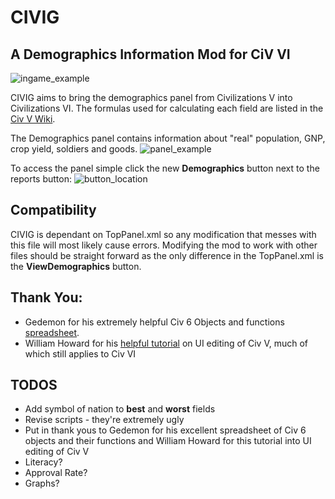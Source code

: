 # CIVIG
## A Demographics Information Mod for CiV VI
![ingame_example](demo_example.jpg)

CIVIG aims to bring the demographics panel from Civilizations V into Civilizations VI. The formulas used for calculating each field are listed in the [Civ V Wiki](https://user-images.githubusercontent.com/13967957/32148172-0b50d6f4-bcb0-11e7-945b-043c733aa942.jpg).

The Demographics panel contains information about "real" population, GNP, crop yield, soldiers and goods.
![panel_example](https://user-images.githubusercontent.com/13967957/32148174-0ec6b9d4-bcb0-11e7-83c2-fb1cd32b8c21.jpg)

To access the panel simple click the new **Demographics** button next to the reports button:
![button_location](https://user-images.githubusercontent.com/13967957/32148170-01d58926-bcb0-11e7-80ff-e8d7edd78f7e.jpg)

## Compatibility 
CIVIG is dependant on TopPanel.xml so any modification that messes with this file will most likely cause errors.  Modifying the mod to work with other files should be straight forward as the only difference in the TopPanel.xml is the **ViewDemographics** button.

## Thank You:
* Gedemon for his extremely helpful Civ 6 Objects and functions [spreadsheet](https://forums.civfanatics.com/threads/lua-objects.601146/).
* William Howard for his [helpful tutorial](https://forums.civfanatics.com/threads/user-interface-components.461552/) on UI editing of Civ V, much of which still applies to Civ VI

## TODOS
* Add symbol of nation to **best** and **worst** fields
* Revise scripts - they're extremely ugly
* Put in thank yous to Gedemon for his excellent spreadsheet of Civ 6 objects and their functions
and William Howard for this tutorial into UI editing of Civ V
* Literacy?
* Approval Rate?
* Graphs?